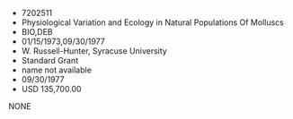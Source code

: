 * 7202511
* Physiological Variation and Ecology in Natural Populations  Of Molluscs
* BIO,DEB
* 01/15/1973,09/30/1977
* W. Russell-Hunter, Syracuse University
* Standard Grant
*   name not available
* 09/30/1977
* USD 135,700.00

NONE